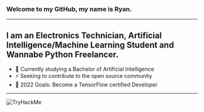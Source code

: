 ### Welcome to my GitHub, my name is Ryan.

---

## I am an Electronics Technician, Artificial Intelligence/Machine Learning Student and Wannabe Python Freelancer.
- :robot: Currently studying a Bachelor of Artificial Intelligence
- :zap: Seeking to contribute to the open source community
- :dart: 2022 Goals: Become a TensorFlow certified Developer

---
<img src="https://tryhackme-badges.s3.amazonaws.com/Rizz0.png" alt="TryHackMe">
